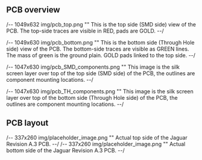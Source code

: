 ## PCB overview

/-- 1049x632 img/pcb_top.png "" This is the top side (SMD side) view of the PCB. The top-side traces are visible in RED, pads are GOLD.
--/

/-- 1049x630 img/pcb_bottom.png "" This is the bottom side (Through Hole side) view of the PCB. The bottom-side traces are visible as GREEN lines. The mass of green is the ground plain. GOLD pads linked to the top side.
--/

/-- 1047x630 img/pcb_SMD_components.png "" This image is the silk screen layer over top of the top side (SMD side) of the PCB, the outlines are component mounting locations.
--/

/-- 1047x630 img/pcb_TH_components.png "" This image is the silk screen layer over top of the bottom side (Through Hole side) of the PCB, the outlines are component mounting locations.
--/

## PCB layout

/-- 337x260 img/placeholder_image.png "" Actual top side of the Jaguar Revision A.3 PCB.
--/
/-- 337x260 img/placeholder_image.png "" Actual bottom side of the Jaguar Revision A.3 PCB.
--/

